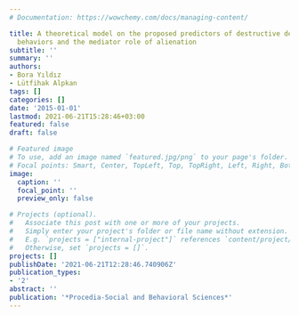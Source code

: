 ```yaml
---
# Documentation: https://wowchemy.com/docs/managing-content/

title: A theoretical model on the proposed predictors of destructive deviant workplace
  behaviors and the mediator role of alienation
subtitle: ''
summary: ''
authors:
- Bora Yıldız
- Lütfihak Alpkan
tags: []
categories: []
date: '2015-01-01'
lastmod: 2021-06-21T15:28:46+03:00
featured: false
draft: false

# Featured image
# To use, add an image named `featured.jpg/png` to your page's folder.
# Focal points: Smart, Center, TopLeft, Top, TopRight, Left, Right, BottomLeft, Bottom, BottomRight.
image:
  caption: ''
  focal_point: ''
  preview_only: false

# Projects (optional).
#   Associate this post with one or more of your projects.
#   Simply enter your project's folder or file name without extension.
#   E.g. `projects = ["internal-project"]` references `content/project/deep-learning/index.md`.
#   Otherwise, set `projects = []`.
projects: []
publishDate: '2021-06-21T12:28:46.740906Z'
publication_types:
- '2'
abstract: ''
publication: '*Procedia-Social and Behavioral Sciences*'
---
```

